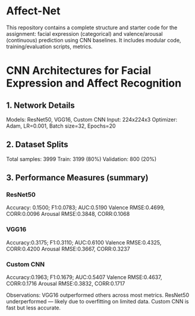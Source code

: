 # Affect-Net
This repository contains a complete structure and starter code for the assignment: facial expression (categorical) and valence/arousal (continuous) prediction using CNN baselines. It includes modular code, training/evaluation scripts, metrics.

# CNN Architectures for Facial Expression and Affect Recognition

## 1. Network Details
Models: ResNet50, VGG16, Custom CNN
Input: 224x224x3
Optimizer: Adam, LR=0.001, Batch size=32, Epochs=20

## 2. Dataset Splits
Total samples: 3999
Train: 3199 (80%)
Validation: 800 (20%)

## 3. Performance Measures (summary)
### ResNet50
Accuracy: 0.1500; F1:0.0783; AUC:0.5190
Valence RMSE:0.4699, CORR:0.0096
Arousal RMSE:0.3848, CORR:0.1068

### VGG16
Accuracy:0.3175; F1:0.3110; AUC:0.6100
Valence RMSE:0.4325, CORR:0.4200
Arousal RMSE:0.3667, CORR:0.3237

### Custom CNN
Accuracy:0.1963; F1:0.1679; AUC:0.5407
Valence RMSE:0.4637, CORR:0.1716
Arousal RMSE:0.3832, CORR:0.1717

Observations: VGG16 outperformed others across most metrics. ResNet50 underperformed — likely due to overfitting on limited data. Custom CNN is fast but less accurate.


